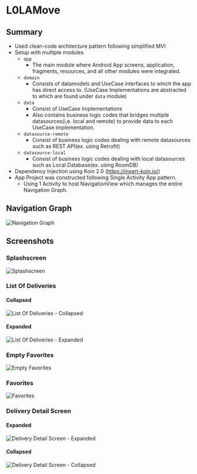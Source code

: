 # L0LAMove

## Summary
* Used clean-code architecture pattern following simplified MVI
* Setup with multiple modules
	* `app`
		- The main module where Android App screens, application, fragments, resources, and all other modules were integrated.
	* `domain`
		* Consists of datamodels and UseCase interfaces to which the app has direct access to. (UseCase Implementations are abstracted to which are found under `data` module)
	* `data`
		* Consist of UseCase Implementations
		* Also contains business logic codes that bridges multiple datasources(i,e. local and remote) to provide data to each UseCase implementation.
	* `datasource-remote`
		* Consist of business logic codes dealing with remote datasources such as REST API(ex. using Retrofit)
	* `datasource-local`
		* Consist of business logic codes dealing with local datasources such as Local Database(ex. using RoomDB)
* Dependency Injection using Koin 2.0 (https://insert-koin.io/)
* App Project was constructed following Single Activity App pattern.
	* Using 1 Activity to host NavigationView which manages the entire Navigation Graph.

## Navigation Graph
![Navigation Graph](https://i.imgur.com/dddXeBy.jpg)

## Screenshots
### Splashscreen
![Splashscreen](https://i.imgur.com/i97BHYp.png)

### List Of Deliveries
#### Collapsed
![List Of Deliveries - Collapsed](https://i.imgur.com/7SAQ6ug.png)

#### Expanded
![List Of Deliveries - Expanded](https://i.imgur.com/LOmB48r.png)

### Empty Favorites
![Empty Favorites](https://i.imgur.com/8ACrcgl.png)

### Favorites
![Favorites](https://i.imgur.com/pnxQ1EP.png)

### Delivery Detail Screen
#### Expanded
![Delivery Detail Screen - Expanded](https://i.imgur.com/GTtMY6L.png)

#### Collapsed
![Delivery Detail Screen - Collapsed](https://i.imgur.com/dnrsnqB.png)


